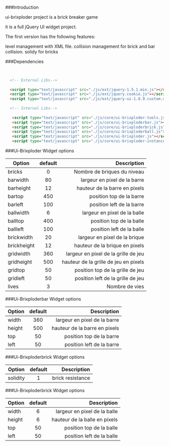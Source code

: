 ###Introduction

ui-brixploder project is a brick breaker game

it is a full jQuery UI widget project.

The first version has the following features:

level management with XML file.
collision management for brick and bar collision.
solidy for bricks

###Dependencies

```html
 
  
  <!-- External Libs-->
  
  <script type="text/javascript" src="./js/ext/jquery-1.5.1.min.js"></script>
  <script type="text/javascript" src="./js/ext/jquery.cookie.js"></script>        
  <script type="text/javascript" src="./js/ext/jquery-ui-1.8.9.custom.min.js"></script>
 
  <!-- Internal Libs-->
  
   <script type="text/javascript" src="./js/core/ui-brixploder-tools.js"></script>
   <script type="text/javascript" src="./js/core/ui-brixploderbar.js"></script> 
   <script type="text/javascript" src="./js/core/ui-brixploderbrick.js"></script>
   <script type="text/javascript" src="./js/core/ui-brixploderball.js"></script>
   <script type="text/javascript" src="./js/core/ui-brixploder.js"></script>
   <script type="text/javascript" src="./js/core/ui-brixploder-instance.js"></script> 

```

###Ui-Brixploder Widget options


| Option        | default          | Description  |
| ------------- |:-------------:| -----:|
|bricks |0 |Nombre de briques du niveau|
|barwidth |80 |largeur en pixel de la barre|
|barheight |12 |hauteur de la barre en pixels|
|bartop |450 |position top de la barre|
|barleft |100 |position left de la barre|
|ballwidth |6 |largeur en pixel de la balle|
|balltop |400 |position top de la balle|
|ballleft |100 |position left de la balle|
|brickwidth |20 |largeur en pixel de la brique|
|brickheight |12 |hauteur de la brique en pixels|
|gridwidth |360 |largeur en pixel de la grille de jeu|
|gridheight |500 |hauteur de la grille de jeu en pixels|
|gridtop |50 |position top de la grille de jeu|
|gridleft |50 |position left de la grille de jeu|
|lives |3 |Nombre de vies|

###Ui-Brixploderbar Widget options

| Option        | default          | Description  |
| ------------- |:-------------:| -----:|
|width |360 |largeur en pixel de la barre|
|height |500 |hauteur de la barre en pixels|
|top |50 |position top de la barre|
|left |50 |position left de la barre

###Ui-Brixploderbrick Widget options

| Option        | default          | Description  |
| ------------- |:-------------:| -----:|
|solidity |1 |brick resistance|


###Ui-Brixploderbrick Widget options

| Option        | default          | Description  |
| ------------- |:-------------:| -----:|
|width |6 |largeur en pixel de la balle|
|height |6 |hauteur de la balle en pixels|
|top |50 |position top de la balle|
|left |50 |position left de la balle|
